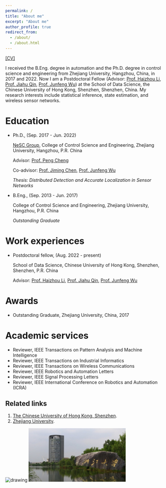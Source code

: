 ```yaml
---
permalink: /
title: "About me"
excerpt: "About me"
author_profile: true
redirect_from: 
  - /about/
  - /about.html
---
```


[[CV]](/files/CV_Guangyang_Zeng.pdf)

I received the B.Eng. degree in automation and the Ph.D. degree in control science and engineering from Zhejiang University, Hangzhou, China, in 2017 and 2022. Now I am a Postdoctoral Fellow (Advisor: [Prof. Haizhou Li](https://colips.org/~eleliha/), [Prof. Jiahu Qin](https://iat.ustc.edu.cn/iat/x165/20210523/4725.html), [Prof. Junfeng Wu](https://mypage.cuhk.edu.cn/academics/junfengwu/)) at the School of Data Science, the Chinese University of Hong Kong, Shenzhen, Shenzhen, China. My research interests include statistical inference, state estimation, and wireless sensor networks.

Education
======
* Ph.D., (Sep. 2017 - Jun. 2022)

  [NeSC Group](http://nesc.zju.edu.cn/#/), College of Control Science and Engineering, Zhejiang University, Hangzhou, P.R. China

  Advisor: [Prof. Peng Cheng](https://person.zju.edu.cn/cp)

  Co-advisor: [Prof. Jiming Chen](https://person.zju.edu.cn/jmchen/), [Prof. Junfeng Wu](https://mypage.cuhk.edu.cn/academics/junfengwu/)

  <address>
  Thesis: Distributed Detection and Accurate Localization in Sensor Networks
  </address>

* B.Eng., (Sep. 2013 - Jun. 2017)

  College of Control Science and Engineering, Zhejiang University, Hangzhou, P.R. China

  <address>
  Outstanding Graduate
  </address>
  
Work experiences
======
* Postdoctoral fellow, (Aug. 2022 - present)

  School of Data Science, Chinese University of Hong Kong, Shenzhen, Shenzhen, P.R. China

  Advisor: [Prof. Haizhou Li](https://colips.org/~eleliha/), [Prof. Jiahu Qin](https://iat.ustc.edu.cn/iat/x165/20210523/4725.html), [Prof. Junfeng Wu](https://mypage.cuhk.edu.cn/academics/junfengwu/)

Awards
======
* Outstanding Graduate, Zhejiang University, China, 2017

Academic services
======
* Reviewer, IEEE Transactions on Pattern Analysis and Machine Intelligence
* Reviewer, IEEE Transactions on Industrial Informatics
* Reviewer, IEEE Transactions on Wireless Communications
* Reviewer, IEEE Robotics and Automation Letters
* Reviewer, IEEE Signal Processing Letters
* Reviewer, IEEE International Conference on Robotics and Automation (ICRA)

Related links
------
1. [The Chinese University of Hong Kong, Shenzhen](https://www.cuhk.edu.cn/zh-hans). 
1. [Zhejiang University](https://www.zju.edu.cn/).

<p align="left">
<img src="/images/CUHKSZ.jpg" alt="drawing" width="250"/>
<img src="/images/Zhejiang_University2.png" alt="drawing" width="305"/>
</p>
